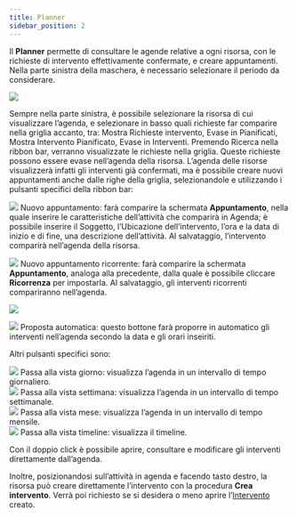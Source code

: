 ```yaml
---
title: Planner
sidebar_position: 2
---
```


Il **Planner** permette di consultare le agende relative a ogni risorsa, con le richieste di intervento effettivamente confermate, e creare appuntamenti.
Nella parte sinistra della maschera, è necessario selezionare il periodo da considerare.

![](/img/it-it/project-management/planned-intervention/calendar.png)

Sempre nella parte sinistra, è possibile selezionare la risorsa di cui visualizzare l’agenda, e selezionare in basso quali richieste far comparire nella griglia accanto, tra: Mostra Richieste intervento, Evase in Pianificati, Mostra Intervento Pianificato, Evase in Interventi. Premendo Ricerca nella ribbon bar, verranno visualizzate le richieste nella griglia. Queste richieste possono essere evase nell’agenda della risorsa.
L’agenda delle risorse visualizzerà infatti gli interventi già confermati, ma è possibile creare nuovi appuntamenti anche dalle righe della griglia, selezionandole e utilizzando i pulsanti specifici della ribbon bar:

![](/img/neutral/common/new-appointment.png) Nuovo appuntamento: farà comparire la schermata **Appuntamento**, nella quale inserire le caratteristiche dell’attività che comparirà in Agenda; è possibile inserire il Soggetto, l’Ubicazione dell’intervento, l’ora e la data di inizio e di fine, una descrizione dell’attività. Al salvataggio, l’intervento comparirà nell’agenda della risorsa.

![](/img/neutral/common/appointment.png) Nuovo appuntamento ricorrente: farà comparire la schermata **Appuntamento**, analoga alla precedente, dalla quale è possibile cliccare **Ricorrenza** per impostarla. Al salvataggio, gli interventi ricorrenti compariranno nell’agenda.

![](/img/it-it/project-management/planned-intervention/appointment.png)

![](/img/neutral/common/automatic-propose.png) Proposta automatica: questo bottone farà proporre in automatico gli interventi nell’agenda secondo la data e gli orari inseiriti.

Altri pulsanti specifici sono:

![](/img/neutral/common/day.png) Passa alla vista giorno: visualizza l’agenda in un intervallo di tempo giornaliero.    
![](/img/neutral/common/week.png) Passa alla vista settimana: visualizza l’agenda in un intervallo di tempo settimanale.     
![](/img/neutral/common/month.png) Passa alla vista mese: visualizza l’agenda in un intervallo di tempo mensile.     
![](/img/neutral/common/timeline.png) Passa alla vista timeline: visualizza il timeline.

Con il doppio click è possibile aprire, consultare e modificare gli interventi direttamente dall’agenda. 

Inoltre, posizionandosi sull’attività in agenda e facendo tasto destro, la risorsa può creare direttamente l’intervento con la procedura **Crea intervento**. Verrà poi richiesto se si desidera o meno aprire l’[Intervento](/docs/project-management/service-activities/search-intervention/) creato.


